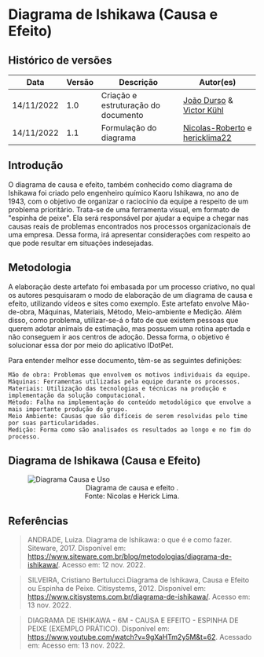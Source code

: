 # Diagrama de Ishikawa (Causa e Efeito)

## Histórico de versões
| Data       | Versão | Descrição            | Autor(es)     |
| ---------- | ------ | -------------------- | ------------------------------------------------------------------------------------------------------------------------------------------- | 
| 14/11/2022 | 1.0    | Criação e estruturação do documento | [João Durso](https://github.com/jvsdurso) & [Victor Kühl](https://github.com/vitorekr)|  |
|  14/11/2022 | 1.1 | Formulação do diagrama  |   [Nicolas-Roberto](https://github.com/Nicolas-Roberto) e [hericklima22](https://github.com/hericklima22)|

## Introdução

O diagrama de causa e efeito, também conhecido como diagrama de Ishikawa foi criado pelo engenheiro químico Kaoru Ishikawa, no ano de 1943, com o objetivo de organizar o raciocínio da equipe a respeito de um problema prioritário. Trata-se de uma ferramenta visual, em formato de "espinha de peixe". Ela será responsável por ajudar a equipe a chegar nas causas reais de problemas encontrados nos processos organizacionais de uma empresa. Dessa forma, irá apresentar considerações com respeito ao que pode resultar em situações indesejadas. 

## Metodologia

A elaboração deste artefato foi embasada por um processo criativo, no qual os autores pesquisaram o modo de elaboração de um diagrama de causa e efeito, utilizando vídeos e sites como exemplo. Este artefato envolve Mão-de-obra, Máquinas, Materiais, Método, Meio-ambiente e Medição. Além disso, como problema, utilizar-se-á o fato de que existem pessoas que querem adotar animais de estimação, mas possuem uma rotina apertada e não conseguem ir aos centros de adoção. Dessa forma, o objetivo é solucionar essa dor por meio do aplicativo IDotPet.

Para entender melhor esse documento, têm-se as seguintes definições:

    Mão de obra: Problemas que envolvem os motivos individuais da equipe.
    Máquinas: Ferramentas utilizadas pela equipe durante os processos.
    Materiais: Utilização das tecnologias e técnicas na produção e implementação da solução computacional.
    Método: Falha na implementação do conteúdo metodológico que envolve a mais importante produção do grupo.
    Meio Ambiente: Causas que são difíceis de serem resolvidas pelo time por suas particularidades.
    Medição: Forma como são analisados os resultados ao longo e no fim do processo.


## Diagrama de Ishikawa (Causa e Efeito)

<figure>
  <img src="https://user-images.githubusercontent.com/66215835/202049178-31544724-cd76-4096-9df9-d66af99f2d4d.png" alt="Diagrama Causa e Uso"/>
  <figcaption style="text-align:center">Diagrama de causa e efeito
  .</figcaption>
  <figcaption style="text-align:center">Fonte: Nicolas e Herick Lima.</figcaption>
</figure>

## Referências

<!-- Feito aqui ó: https://referenciabibliografica.net/a/pt-br/ref/abnt -->

> ANDRADE, Luiza. Diagrama de Ishikawa: o que é e como fazer. Siteware, 2017. Disponível em: https://www.siteware.com.br/blog/metodologias/diagrama-de-ishikawa/. Acesso em: 12 nov. 2022.

> SILVEIRA, Cristiano Bertulucci.Diagrama de Ishikawa, Causa e Efeito ou Espinha de Peixe. Citisystems, 2012. Disponível em: https://www.citisystems.com.br/diagrama-de-ishikawa/. Acesso em: 13 nov. 2022.

> DIAGRAMA DE ISHIKAWA - 6M - CAUSA E EFEITO - ESPINHA DE PEIXE (EXEMPLO PRÁTICO). Disponível em: https://www.youtube.com/watch?v=9gXaHTm2y5M&t=62. Acessado em: Acesso em: 13 nov. 2022.

